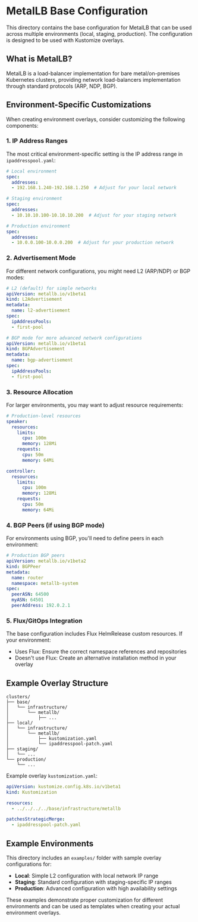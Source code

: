 # MetalLB Base Configuration

This directory contains the base configuration for MetalLB that can be used across multiple environments (local, staging, production). The configuration is designed to be used with Kustomize overlays.

## What is MetalLB?

MetalLB is a load-balancer implementation for bare metal/on-premises Kubernetes clusters, providing network load-balancers implementation through standard protocols (ARP, NDP, BGP).

## Environment-Specific Customizations

When creating environment overlays, consider customizing the following components:

### 1. IP Address Ranges

The most critical environment-specific setting is the IP address range in `ipaddresspool.yaml`:

```yaml
# Local environment
spec:
  addresses:
  - 192.168.1.240-192.168.1.250  # Adjust for your local network

# Staging environment
spec:
  addresses:
  - 10.10.10.100-10.10.10.200  # Adjust for your staging network

# Production environment
spec:
  addresses:
  - 10.0.0.100-10.0.0.200  # Adjust for your production network
```

### 2. Advertisement Mode

For different network configurations, you might need L2 (ARP/NDP) or BGP modes:

```yaml
# L2 (default) for simple networks
apiVersion: metallb.io/v1beta1
kind: L2Advertisement
metadata:
  name: l2-advertisement
spec:
  ipAddressPools:
  - first-pool

# BGP mode for more advanced network configurations
apiVersion: metallb.io/v1beta1
kind: BGPAdvertisement
metadata:
  name: bgp-advertisement
spec:
  ipAddressPools:
  - first-pool
```

### 3. Resource Allocation

For larger environments, you may want to adjust resource requirements:

```yaml
# Production-level resources
speaker:
  resources:
    limits:
      cpu: 100m
      memory: 128Mi
    requests:
      cpu: 50m
      memory: 64Mi

controller:
  resources:
    limits:
      cpu: 100m
      memory: 128Mi
    requests:
      cpu: 50m
      memory: 64Mi
```

### 4. BGP Peers (if using BGP mode)

For environments using BGP, you'll need to define peers in each environment:

```yaml
# Production BGP peers
apiVersion: metallb.io/v1beta2
kind: BGPPeer
metadata:
  name: router
  namespace: metallb-system
spec:
  peerASN: 64500
  myASN: 64501
  peerAddress: 192.0.2.1
```

### 5. Flux/GitOps Integration

The base configuration includes Flux HelmRelease custom resources. If your environment:
- Uses Flux: Ensure the correct namespace references and repositories
- Doesn't use Flux: Create an alternative installation method in your overlay

## Example Overlay Structure

```
clusters/
├── base/
│   └── infrastructure/
│       └── metallb/
│           ├── ...
├── local/
│   └── infrastructure/
│       └── metallb/
│           ├── kustomization.yaml
│           └── ipaddresspool-patch.yaml
├── staging/
│   └── ...
└── production/
    └── ...
```

Example overlay `kustomization.yaml`:
```yaml
apiVersion: kustomize.config.k8s.io/v1beta1
kind: Kustomization

resources:
  - ../../../../base/infrastructure/metallb

patchesStrategicMerge:
  - ipaddresspool-patch.yaml
```

## Example Environments

This directory includes an `examples/` folder with sample overlay configurations for:
- **Local**: Simple L2 configuration with local network IP range
- **Staging**: Standard configuration with staging-specific IP ranges
- **Production**: Advanced configuration with high availability settings

These examples demonstrate proper customization for different environments and can be used
as templates when creating your actual environment overlays. 